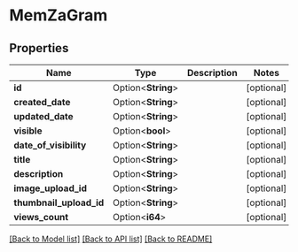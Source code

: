 # MemZaGram

## Properties

Name | Type | Description | Notes
------------ | ------------- | ------------- | -------------
**id** | Option<**String**> |  | [optional]
**created_date** | Option<**String**> |  | [optional]
**updated_date** | Option<**String**> |  | [optional]
**visible** | Option<**bool**> |  | [optional]
**date_of_visibility** | Option<**String**> |  | [optional]
**title** | Option<**String**> |  | [optional]
**description** | Option<**String**> |  | [optional]
**image_upload_id** | Option<**String**> |  | [optional]
**thumbnail_upload_id** | Option<**String**> |  | [optional]
**views_count** | Option<**i64**> |  | [optional]

[[Back to Model list]](../README.md#documentation-for-models) [[Back to API list]](../README.md#documentation-for-api-endpoints) [[Back to README]](../README.md)



